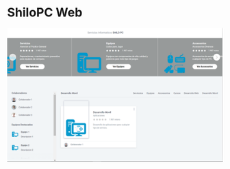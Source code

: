 # ShiloPC Web
![](https://raw.githubusercontent.com/brandonvega16/Shilosoft/master/ShiloPC/web.png)
